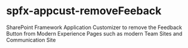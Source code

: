 # spfx-appcust-removeFeeback
SharePoint Framework Application Customizer to remove the Feedback Button from Modern Experience Pages such as modern Team Sites and Communication Site
